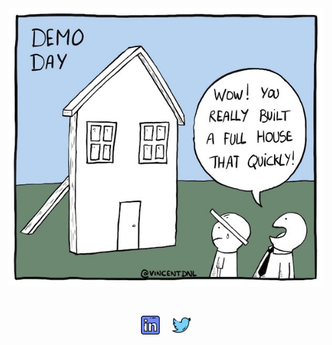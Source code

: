 <div align="center">
  <img src="https://raw.githubusercontent.com/rradfar/rradfar/main/assets/EYiYWSvXkAIP5G6.jpeg" alt="Demo day" max-width="500px" height="auto">

  <p style="padding: 30px">
    <a href="https://www.linkedin.com/in/rradfar/"><img height="30" src="https://raw.githubusercontent.com/rradfar/rradfar/main/assets/linkedin.png?raw=true"></a>&nbsp;&nbsp;&nbsp;&nbsp;
    <a href="https://twitter.com/ramtinradfar"><img height="30" src="https://raw.githubusercontent.com/rradfar/rradfar/main/assets/twitter.png?raw=true"></a>
  </p>
</div>


